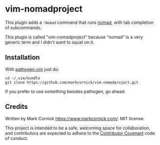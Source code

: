 # vim-nomadproject

This plugin adds a `:Nomad` command that runs [nomad](http://nomadproject.io),
with tab completion of subcommands.

This plugin is called "vim-nomadproject" because "nomad" is a very
generic term and I didn't want to squat on it.

## Installation

With [pathogen.vim](https://github.com/tpope/vim-pathogen) just do:

    cd ~/.vim/bundle
    git clone https://github.com/markcornick/vim-nomadproject.git

If you prefer to use something besides pathogen, go ahead.

## Credits

Written by Mark Cornick <https://www.markcornick.com/>. MIT license.

This project is intended to be a safe, welcoming space for collaboration, and
contributors are expected to adhere to the [Contributor
Covenant](contributor-covenant.org) code of conduct.
